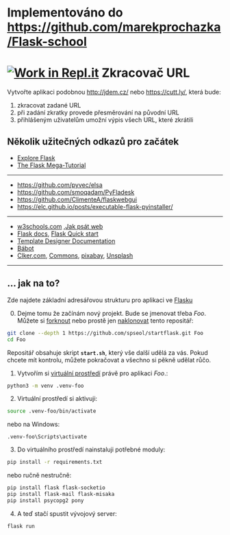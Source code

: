 # Implementováno do https://github.com/marekprochazka/Flask-school




[![Work in Repl.it](https://classroom.github.com/assets/work-in-replit-14baed9a392b3a25080506f3b7b6d57f295ec2978f6f33ec97e36a161684cbe9.svg)](https://classroom.github.com/online_ide?assignment_repo_id=3681039&assignment_repo_type=AssignmentRepo)
Zkracovač URL
=========================

Vytvořte aplikaci podobnou <http://jdem.cz/> nebo <https://cutt.ly/>,
která bude:

1. zkracovat zadané URL
2. při zadání zkratky provede přesměrování na původní URL
3. přihlášeným uživatelům umožní výpis všech URL, které zkrátili



Několik užitečných odkazů pro začátek
------------------------------------------

[flask]: https://flask.palletsprojects.com

* [Explore Flask](https://exploreflask.com/)
* [The Flask Mega-Tutorial](https://blog.miguelgrinberg.com/post/the-flask-mega-tutorial-part-i-hello-world)
---------------------------------------------------------------------------
* <https://github.com/pyvec/elsa>
* <https://github.com/smoqadam/PyFladesk>
* <https://github.com/ClimenteA/flaskwebgui>
* <https://elc.github.io/posts/executable-flask-pyinstaller/>
---------------------------------------------------------------------------
* [w3schools.com](https://www.w3schools.com/) ,[Jak psát web](https://www.jakpsatweb.cz/) 
* [Flask docs][flask],  [Flask Quick start](https://flask.palletsprojects.com/quickstart/)
* [Template Designer Documentation](https://jinja.palletsprojects.com/templates/)
* [Bábot](https://www.blabot.cz/)
* [Clker.com](http://www.clker.com/), [Commons](https://commons.wikimedia.org),
  [pixabay](https://pixabay.com/), [Unsplash](https://unsplash.com/)
---------------------------------------------------------------------------

 ... jak na to?
 ------------------------

Zde najdete základní adresářovou strukturu pro aplikaci ve 
[Flasku][flask]

0. Dejme tomu že začínám nový projekt. Bude se jmenovat třeba *Foo*.
Můžete si [forknout](htts://help.github.com/articles/fork-a-repo/)
nebo prostě jen 
[naklonovat](https://help.github.com/articles/cloning-a-repository/)
tento repositář:


```bash
git clone --depth 1 https://github.com/spseol/startflask.git Foo
cd Foo
```
Repositář obsahuje skript **`start.sh`**, který vše další udělá za vás.
Pokud chcete mít kontrolu, můžete pokračovat a všechno si pěkně udělat růčo.

1. Vytvořím si [virtuální prostředí](https://virtualenv.pypa.io/en/stable/)
   právě pro aplikaci *Foo*.:

```bash
python3 -m venv .venv-foo
```

2. Virtuální prostředí si aktivuji:

```bash
source .venv-foo/bin/activate
```
nebo na Windows:
```
.venv-foo\Scripts\activate

```

3. Do virtuálního prostředí nainstaluji potřebné moduly:

```bash
pip install -r requirements.txt
```
nebo ručně nestručně:

```bash
pip install flask flask-socketio
pip install flask-mail flask-misaka
pip install psycopg2 pony
```


4. A teď stačí spustit vývojový server:

```
flask run
```
